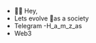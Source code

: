 - 🐱‍🏍 Hey,
- Lets evolve 🚀as a society
- Telegram -H_a_m_z_as
- Web3

<!---
Haaaz69/Haaaz69 is a ✨ special ✨ repository because its `README.md` (this file) appears on your GitHub profile.
You can click the Preview link to take a look at your changes.
--->
